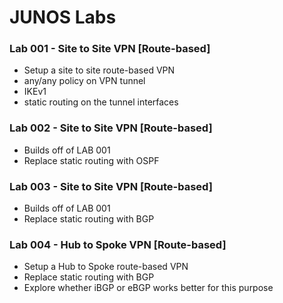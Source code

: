 # JUNOS Labs

### Lab 001 - Site to Site VPN [Route-based]
* Setup a site to site route-based VPN
* any/any policy on VPN tunnel
* IKEv1
* static routing on the tunnel interfaces

### Lab 002 - Site to Site VPN [Route-based]
* Builds off of LAB 001
* Replace static routing with OSPF

### Lab 003 - Site to Site VPN [Route-based]
* Builds off of LAB 001
* Replace static routing with BGP

### Lab 004 - Hub to Spoke VPN [Route-based]
* Setup a Hub to Spoke route-based VPN
* Replace static routing with BGP
* Explore whether iBGP or eBGP works better for this purpose
